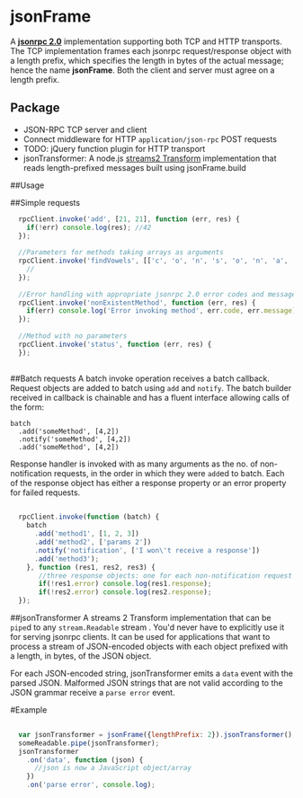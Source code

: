 jsonFrame
=========

A **[jsonrpc 2.0]** implementation supporting both TCP and HTTP transports. The TCP implementation frames each jsonrpc request/response object with a length prefix, which specifies the length in bytes of the actual message; hence the name **jsonFrame**.
Both the client and server must agree on a length prefix.

## Package
* JSON-RPC TCP server and client
* Connect middleware for HTTP `application/json-rpc` POST requests
* TODO: jQuery function plugin for HTTP transport
* jsonTransformer: A node.js [streams2 Transform] implementation that reads length-prefixed messages built using jsonFrame.build


##Usage

##Simple requests

```javascript
  rpcClient.invoke('add', [21, 21], function (err, res) {
    if(!err) console.log(res); //42
  });
  
  //Parameters for methods taking arrays as arguments
  rpcClient.invoke('findVowels', [['c', 'o', 'n', 's', 'o', 'n', 'a', 'n', 't']], function (err, res) {
    // 
  });
  
  //Error handling with appropriate jsonrpc 2.0 error codes and messages
  rpcClient.invoke('nonExistentMethod', function (err, res) {
    if(err) console.log('Error invoking method', err.code, err.message);
  });
  
  //Method with no parameters
  rpcClient.invoke('status', function (err, res) {
  });
  
```

##Batch requests
  A batch invoke operation receives a batch callback. Request objects are added to batch using `add` and `notify`.
  The batch builder received in callback is chainable and has a fluent interface allowing calls of the form:
  ```
  batch
    .add('someMethod', [4,2])
    .notify('someMethod', [4,2])
    .add('someMethod', [4,2])
  
  ```
  
  Response handler is invoked with as many arguments as the no. of non-notification requests, in the order in which they   were `add`ed to batch. Each of the response object has either a response property or an error property for failed       requests.

```javascript
  
  rpcClient.invoke(function (batch) {
    batch
      .add('method1', [1, 2, 3])
      .add('method2', ['params 2'])
      .notify('notification', ['I won\'t receive a response'])
      .add('method3');
    }, function (res1, res2, res3) {
       //three response objects: one for each non-notification request in the order methods were added to batch
       if(!res1.error) console.log(res1.response);
       if(!res2.error) console.log(res2.response);
  });
```

##jsonTransformer
A streams 2 Transform implementation that can be `pipe`d to any `stream.Readable` stream . You'd never have to explicitly use it for serving jsonrpc clients. It can be used for applications that want to process a stream of JSON-encoded objects with each object prefixed with a length, in bytes, of the JSON object.

For each JSON-encoded string, jsonTransformer emits a `data` event with the parsed JSON. Malformed JSON strings that are not valid according to the JSON grammar receive a `parse error` event.

#Example

```javascript
  
  var jsonTransformer = jsonFrame({lengthPrefix: 2}).jsonTransformer();
  someReadable.pipe(jsonTransformer);
  jsonTransformer
    .on('data', function (json) {
      //json is now a JavaScript object/array
    })
    .on('parse error', console.log);
  
```

[jsonrpc 2.0]: www.jsonrpc.org
[streams2 Transform]: http://nodejs.org/api/stream.html#stream_class_stream_transform_1
